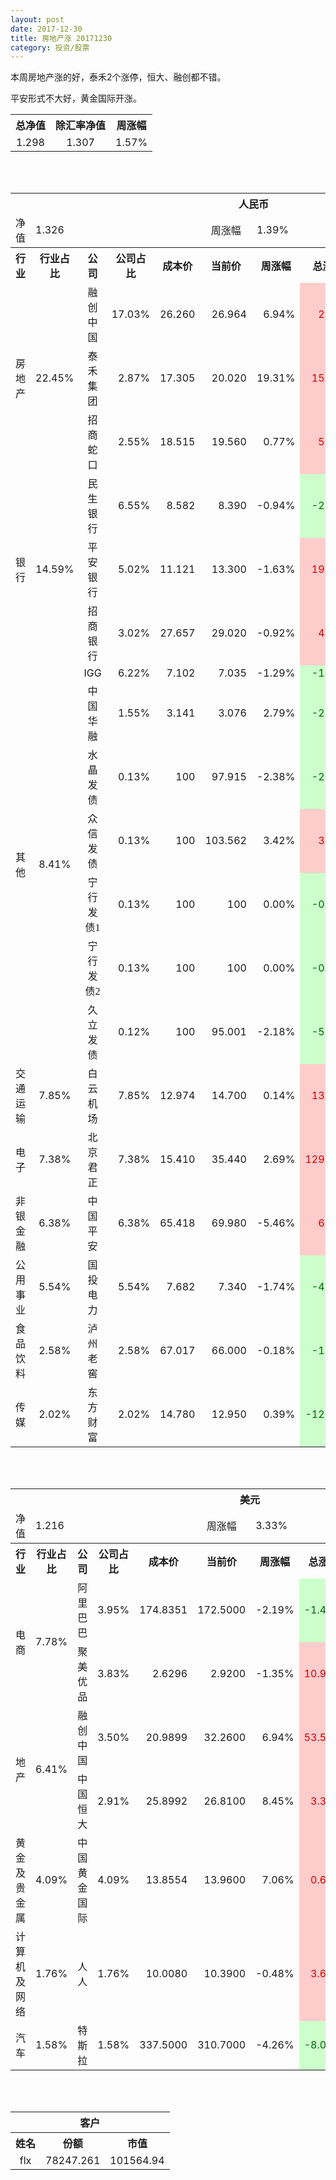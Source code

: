 ```yaml
---
layout: post
date: 2017-12-30
title: 房地产涨 20171230
category: 投资/股票
---
```


本周房地产涨的好，泰禾2个涨停，恒大、融创都不错。

平安形式不大好，黄金国际开涨。

<table cellspacing="0" border="0">
	<tr>
		<th height="21" align="center"><font face="Noto Sans CJK SC Regular">总净值</font></th>
		<th align="center"><font face="Noto Sans CJK SC Regular">除汇率净值</font></th>
		<th align="center"><font face="Noto Sans CJK SC Regular">周涨幅</font></th>
	</tr>
	<tr>
		<td height="17" align="center" sdval="1.298" sdnum="1033;0;0.000">1.298</td>
		<td align="center" sdval="1.307" sdnum="1033;0;0.000">1.307</td>
		<td align="center" sdval="0.0157" sdnum="1033;0;0.00%">1.57%</td>
	</tr>
</table>
<br />
<br />
<table>
	<tr>
		<th colspan="11"  height="21" align="center" valign="middle"><font face="Noto Sans CJK SC Regular">人民币</font></th>
		</tr>
	<tr>
		<td height="17" align="center"><font face="Noto Sans CJK SC Regular">净值</font></td>
		<td colspan="4"  align="left" valign="middle" sdval="1.326" sdnum="1033;">1.326</td>
		<td align="center"><font face="Noto Sans CJK SC Regular">周涨幅</font></td>
		<td colspan="5"  align="left" valign="middle" sdval="0.0139" sdnum="1033;0;0.00%">1.39%</td>
		</tr>
	<tr>
		<th height="21" align="center" valign="middle"><font face="Noto Sans CJK SC Regular">行业</font></th>
		<th align="center" valign="middle"><font face="Noto Sans CJK SC Regular">行业占比</font></th>
		<th align="center"><font face="Noto Sans CJK SC Regular">公司</font></th>
		<th align="center"><font face="Noto Sans CJK SC Regular">公司占比</font></th>
		<th align="center"><font face="Noto Sans CJK SC Regular">成本价</font></th>
		<th align="center"><font face="Noto Sans CJK SC Regular">当前价</font></th>
		<th align="center"><font face="Noto Sans CJK SC Regular">周涨幅</font></th>
		<th align="center"><font face="Noto Sans CJK SC Regular">总涨幅</font></th>
		<th align="left"><font face="Noto Sans CJK SC Regular">下一阶梯</font></th>
		<th align="left"><font face="Noto Sans CJK SC Regular">浮动止损价</font></th>
		<th align="center"><font face="Noto Sans CJK SC Regular">止损价</font></th>
	</tr>
	<tr>
		<td rowspan="3"  height="51" align="center" valign="middle"><font face="Noto Sans CJK SC Regular">房地产</font></td>
		<td rowspan="3"  align="center" valign="middle" sdval="0.2245" sdnum="1033;0;0.00%">22.45%</td>
		<td align="center"><font face="Noto Sans CJK SC Regular">融创中国</font></td>
		<td align="right" sdval="0.1703" sdnum="1033;0;0.00%">17.03%</td>
		<td align="right" sdval="26.26" sdnum="1033;0;0.000">26.260</td>
		<td align="right" sdval="26.964" sdnum="1033;0;0.000">26.964</td>
		<td align="right" sdval="0.0694" sdnum="1033;0;0.00%">6.94%</td>
		<td align="right" bgcolor="#FFCCCC" sdval="0.0254088347296266" sdnum="1033;0;0.00%"><font color="#CC0000">2.54%</font></td>
		<td align="right" sdval="32.825" sdnum="1033;0;0.000">32.825</td>
		<td align="right" sdval="0" sdnum="1033;0;0.000">0.000</td>
		<td align="right" sdval="0" sdnum="1033;0;0.000">0.000</td>
	</tr>
	<tr>
		<td align="center"><font face="Noto Sans CJK SC Regular">泰禾集团</font></td>
		<td align="right" sdval="0.0287" sdnum="1033;0;0.00%">2.87%</td>
		<td align="right" sdval="17.305" sdnum="1033;0;0.000">17.305</td>
		<td align="right" sdval="20.02" sdnum="1033;0;0.000">20.020</td>
		<td align="right" sdval="0.1931" sdnum="1033;0;0.00%">19.31%</td>
		<td align="right" bgcolor="#FFCCCC" sdval="0.155491071944525" sdnum="1033;0;0.00%"><font color="#CC0000">15.55%</font></td>
		<td align="right" sdval="21.63125" sdnum="1033;0;0.000">21.631</td>
		<td align="right" sdval="0" sdnum="1033;0;0.000">0.000</td>
		<td align="right" sdval="0" sdnum="1033;0;0.000">0.000</td>
	</tr>
	<tr>
		<td align="center"><font face="Noto Sans CJK SC Regular">招商蛇口</font></td>
		<td align="right" sdval="0.0255" sdnum="1033;0;0.00%">2.55%</td>
		<td align="right" sdval="18.515" sdnum="1033;0;0.000">18.515</td>
		<td align="right" sdval="19.56" sdnum="1033;0;0.000">19.560</td>
		<td align="right" sdval="0.0077" sdnum="1033;0;0.00%">0.77%</td>
		<td align="right" bgcolor="#FFCCCC" sdval="0.0550407237375099" sdnum="1033;0;0.00%"><font color="#CC0000">5.50%</font></td>
		<td align="right" sdval="23.14375" sdnum="1033;0;0.000">23.144</td>
		<td align="right" sdval="0" sdnum="1033;0;0.000">0.000</td>
		<td align="right" sdval="0" sdnum="1033;0;0.000">0.000</td>
	</tr>
	<tr>
		<td rowspan="3"  height="51" align="center" valign="middle"><font face="Noto Sans CJK SC Regular">银行</font></td>
		<td rowspan="3"  align="center" valign="middle" sdval="0.1459" sdnum="1033;0;0.00%">14.59%</td>
		<td align="center"><font face="Noto Sans CJK SC Regular">民生银行</font></td>
		<td align="right" sdval="0.0655" sdnum="1033;0;0.00%">6.55%</td>
		<td align="right" sdval="8.582" sdnum="1033;0;0.000">8.582</td>
		<td align="right" sdval="8.39" sdnum="1033;0;0.000">8.390</td>
		<td align="right" sdval="-0.0094" sdnum="1033;0;0.00%">-0.94%</td>
		<td align="right" bgcolor="#CCFFCC" sdval="-0.0237724073642508" sdnum="1033;0;0.00%"><font color="#006600">-2.38%</font></td>
		<td align="right" sdval="10.7275" sdnum="1033;0;0.000">10.728</td>
		<td align="right" sdval="0" sdnum="1033;0;0.000">0.000</td>
		<td align="right" sdval="0" sdnum="1033;0;0.000">0.000</td>
	</tr>
	<tr>
		<td align="center"><font face="Noto Sans CJK SC Regular">平安银行</font></td>
		<td align="right" sdval="0.0502" sdnum="1033;0;0.00%">5.02%</td>
		<td align="right" sdval="11.121" sdnum="1033;0;0.000">11.121</td>
		<td align="right" sdval="13.3" sdnum="1033;0;0.000">13.300</td>
		<td align="right" sdval="-0.0163" sdnum="1033;0;0.00%">-1.63%</td>
		<td align="right" bgcolor="#FFCCCC" sdval="0.194535617300602" sdnum="1033;0;0.00%"><font color="#CC0000">19.45%</font></td>
		<td align="right" sdval="13.90125" sdnum="1033;0;0.000">13.901</td>
		<td align="right" sdval="0" sdnum="1033;0;0.000">0.000</td>
		<td align="right" bgcolor="#FFCCCC" sdval="12.789" sdnum="1033;0;0.000"><font color="#CC0000">12.789</font></td>
	</tr>
	<tr>
		<td align="center"><font face="Noto Sans CJK SC Regular">招商银行</font></td>
		<td align="right" sdval="0.0302" sdnum="1033;0;0.00%">3.02%</td>
		<td align="right" sdval="27.657" sdnum="1033;0;0.000">27.657</td>
		<td align="right" sdval="29.02" sdnum="1033;0;0.000">29.020</td>
		<td align="right" sdval="-0.0092" sdnum="1033;0;0.00%">-0.92%</td>
		<td align="right" bgcolor="#FFCCCC" sdval="0.0478822793506164" sdnum="1033;0;0.00%"><font color="#CC0000">4.79%</font></td>
		<td align="right" sdval="34.57125" sdnum="1033;0;0.000">34.571</td>
		<td align="right" sdval="0" sdnum="1033;0;0.000">0.000</td>
		<td align="right" sdval="0" sdnum="1033;0;0.000">0.000</td>
	</tr>
	<tr>
		<td rowspan="7"  height="129" align="center" valign="middle"><font face="Noto Sans CJK SC Regular">其他</font></td>
		<td rowspan="7"  align="center" valign="middle" sdval="0.0841" sdnum="1033;0;0.00%">8.41%</td>
		<td align="center">IGG</td>
		<td align="right" sdval="0.0622" sdnum="1033;0;0.00%">6.22%</td>
		<td align="right" sdval="7.102" sdnum="1033;0;0.000">7.102</td>
		<td align="right" sdval="7.035" sdnum="1033;0;0.000">7.035</td>
		<td align="right" sdval="-0.0129" sdnum="1033;0;0.00%">-1.29%</td>
		<td align="right" bgcolor="#CCFFCC" sdval="-0.010833962264151" sdnum="1033;0;0.00%"><font color="#006600">-1.08%</font></td>
		<td align="right" sdval="8.8775" sdnum="1033;0;0.000">8.878</td>
		<td align="right" sdval="0" sdnum="1033;0;0.000">0.000</td>
		<td align="right" sdval="0" sdnum="1033;0;0.000">0.000</td>
	</tr>
	<tr>
		<td align="center"><font face="Noto Sans CJK SC Regular">中国华融</font></td>
		<td align="right" sdval="0.0155" sdnum="1033;0;0.00%">1.55%</td>
		<td align="right" sdval="3.141" sdnum="1033;0;0.000">3.141</td>
		<td align="right" sdval="3.076" sdnum="1033;0;0.000">3.076</td>
		<td align="right" sdval="0.0279" sdnum="1033;0;0.00%">2.79%</td>
		<td align="right" bgcolor="#CCFFCC" sdval="-0.0220940464820122" sdnum="1033;0;0.00%"><font color="#006600">-2.21%</font></td>
		<td align="right" sdval="3.92625" sdnum="1033;0;0.000">3.926</td>
		<td align="right" sdval="0" sdnum="1033;0;0.000">0.000</td>
		<td align="right" sdval="0" sdnum="1033;0;0.000">0.000</td>
	</tr>
	<tr>
		<td align="center"><font face="Noto Sans CJK SC Regular">水晶发债</font></td>
		<td align="right" sdval="0.0013" sdnum="1033;0;0.00%">0.13%</td>
		<td align="right" sdval="100" sdnum="1033;">100</td>
		<td align="right" sdval="97.915" sdnum="1033;">97.915</td>
		<td align="right" sdval="-0.0238" sdnum="1033;0;0.00%">-2.38%</td>
		<td align="right" bgcolor="#CCFFCC" sdval="-0.02225" sdnum="1033;0;0.00%"><font color="#006600">-2.23%</font></td>
		<td align="right" sdval="125" sdnum="1033;0;0.000">125.000</td>
		<td align="right" sdval="0" sdnum="1033;0;0.000">0.000</td>
		<td align="right" sdval="0" sdnum="1033;0;0.000">0.000</td>
	</tr>
	<tr>
		<td align="center"><font face="Noto Sans CJK SC Regular">众信发债</font></td>
		<td align="right" sdval="0.0013" sdnum="1033;0;0.00%">0.13%</td>
		<td align="right" sdval="100" sdnum="1033;">100</td>
		<td align="right" sdval="103.562" sdnum="1033;">103.562</td>
		<td align="right" sdval="0.0342" sdnum="1033;0;0.00%">3.42%</td>
		<td align="right" bgcolor="#FFCCCC" sdval="0.0342199999999999" sdnum="1033;0;0.00%"><font color="#CC0000">3.42%</font></td>
		<td align="right" sdval="125" sdnum="1033;0;0.000">125.000</td>
		<td align="right" sdval="0" sdnum="1033;0;0.000">0.000</td>
		<td align="right" sdval="0" sdnum="1033;0;0.000">0.000</td>
	</tr>
	<tr>
		<td align="center"><font face="Noto Sans CJK SC Regular">宁行发债1</font></td>
		<td align="right" sdval="0.0013" sdnum="1033;0;0.00%">0.13%</td>
		<td align="right" sdval="100" sdnum="1033;">100</td>
		<td align="right" sdval="100" sdnum="1033;">100</td>
		<td align="right" sdval="0" sdnum="1033;0;0.00%">0.00%</td>
		<td align="right" bgcolor="#CCFFCC" sdval="-0.00140000000000007" sdnum="1033;0;0.00%"><font color="#006600">-0.14%</font></td>
		<td align="right" sdval="125" sdnum="1033;0;0.000">125.000</td>
		<td align="right" sdval="0" sdnum="1033;0;0.000">0.000</td>
		<td align="right" sdval="0" sdnum="1033;0;0.000">0.000</td>
	</tr>
	<tr>
		<td align="center"><font face="Noto Sans CJK SC Regular">宁行发债2</font></td>
		<td align="right" sdval="0.0013" sdnum="1033;0;0.00%">0.13%</td>
		<td align="right" sdval="100" sdnum="1033;">100</td>
		<td align="right" sdval="100" sdnum="1033;">100</td>
		<td align="right" sdval="0" sdnum="1033;0;0.00%">0.00%</td>
		<td align="right" bgcolor="#CCFFCC" sdval="-0.00140000000000007" sdnum="1033;0;0.00%"><font color="#006600">-0.14%</font></td>
		<td align="right" sdval="125" sdnum="1033;0;0.000">125.000</td>
		<td align="right" sdval="0" sdnum="1033;0;0.000">0.000</td>
		<td align="right" sdval="0" sdnum="1033;0;0.000">0.000</td>
	</tr>
	<tr>
		<td align="center"><font face="Noto Sans CJK SC Regular">久立发债</font></td>
		<td align="right" sdval="0.0012" sdnum="1033;0;0.00%">0.12%</td>
		<td align="right" sdval="100" sdnum="1033;">100</td>
		<td align="right" sdval="95.001" sdnum="1033;">95.001</td>
		<td align="right" sdval="-0.0218" sdnum="1033;0;0.00%">-2.18%</td>
		<td align="right" bgcolor="#CCFFCC" sdval="-0.0513900000000001" sdnum="1033;0;0.00%"><font color="#006600">-5.14%</font></td>
		<td align="right" sdval="125" sdnum="1033;0;0.000">125.000</td>
		<td align="right" sdval="0" sdnum="1033;0;0.000">0.000</td>
		<td align="right" sdval="0" sdnum="1033;0;0.000">0.000</td>
	</tr>
	<tr>
		<td height="17" align="center" valign="middle"><font face="Noto Sans CJK SC Regular"> 交通运输</font></td>
		<td align="center" valign="middle" sdval="0.0785" sdnum="1033;0;0.00%">7.85%</td>
		<td align="center"><font face="Noto Sans CJK SC Regular">白云机场</font></td>
		<td align="right" sdval="0.0785" sdnum="1033;0;0.00%">7.85%</td>
		<td align="right" sdval="12.974" sdnum="1033;0;0.000">12.974</td>
		<td align="right" sdval="14.7" sdnum="1033;0;0.000">14.700</td>
		<td align="right" sdval="0.0014" sdnum="1033;0;0.00%">0.14%</td>
		<td align="right" bgcolor="#FFCCCC" sdval="0.131635301371975" sdnum="1033;0;0.00%"><font color="#CC0000">13.16%</font></td>
		<td align="right" sdval="16.2175" sdnum="1033;0;0.000">16.218</td>
		<td align="right" sdval="0" sdnum="1033;0;0.000">0.000</td>
		<td align="right" sdval="0" sdnum="1033;0;0.000">0.000</td>
	</tr>
	<tr>
		<td height="17" align="center" valign="middle"><font face="Noto Sans CJK SC Regular">电子</font></td>
		<td align="center" valign="middle" sdval="0.0738" sdnum="1033;0;0.00%">7.38%</td>
		<td align="center"><font face="Noto Sans CJK SC Regular">北京君正</font></td>
		<td align="right" sdval="0.0738" sdnum="1033;0;0.00%">7.38%</td>
		<td align="right" sdval="15.41" sdnum="1033;0;0.000">15.410</td>
		<td align="right" sdval="35.44" sdnum="1033;0;0.000">35.440</td>
		<td align="right" sdval="0.0269" sdnum="1033;0;0.00%">2.69%</td>
		<td align="right" bgcolor="#FFCCCC" sdval="1.29840532121999" sdnum="1033;0;0.00%"><font color="#CC0000">129.84%</font></td>
		<td align="right" bgcolor="#CCFFCC" sdval="37.6220703125" sdnum="1033;0;0.000"><font color="#006600">37.622</font></td>
		<td align="right" bgcolor="#FFCCCC" sdval="27.68984375" sdnum="1033;0;0.000"><font color="#CC0000">27.690</font></td>
		<td align="right" sdval="0" sdnum="1033;0;0.000">0.000</td>
	</tr>
	<tr>
		<td height="17" align="center" valign="middle"><font face="Noto Sans CJK SC Regular">非银金融</font></td>
		<td align="center" valign="middle" sdval="0.0638" sdnum="1033;0;0.00%">6.38%</td>
		<td align="center"><font face="Noto Sans CJK SC Regular">中国平安</font></td>
		<td align="right" sdval="0.0638" sdnum="1033;0;0.00%">6.38%</td>
		<td align="right" sdval="65.418" sdnum="1033;0;0.000">65.418</td>
		<td align="right" sdval="69.98" sdnum="1033;0;0.000">69.980</td>
		<td align="right" sdval="-0.0546" sdnum="1033;0;0.00%">-5.46%</td>
		<td align="right" bgcolor="#FFCCCC" sdval="0.0683361582439084" sdnum="1033;0;0.00%"><font color="#CC0000">6.83%</font></td>
		<td align="right" sdval="81.7725" sdnum="1033;0;0.000">81.773</td>
		<td align="right" sdval="0" sdnum="1033;0;0.000">0.000</td>
		<td align="right" bgcolor="#FFCCCC" sdval="60.18" sdnum="1033;0;0.000"><font color="#CC0000">60.180</font></td>
	</tr>
	<tr>
		<td height="17" align="center"><font face="Noto Sans CJK SC Regular">公用事业</font></td>
		<td align="center" valign="middle" sdval="0.0554" sdnum="1033;0;0.00%">5.54%</td>
		<td align="center"><font face="Noto Sans CJK SC Regular">国投电力</font></td>
		<td align="right" sdval="0.0554" sdnum="1033;0;0.00%">5.54%</td>
		<td align="right" sdval="7.682" sdnum="1033;0;0.000">7.682</td>
		<td align="right" sdval="7.34" sdnum="1033;0;0.000">7.340</td>
		<td align="right" sdval="-0.0174" sdnum="1033;0;0.00%">-1.74%</td>
		<td align="right" bgcolor="#CCFFCC" sdval="-0.045919656339495" sdnum="1033;0;0.00%"><font color="#006600">-4.59%</font></td>
		<td align="right" sdval="9.6025" sdnum="1033;0;0.000">9.603</td>
		<td align="right" sdval="0" sdnum="1033;0;0.000">0.000</td>
		<td align="right" sdval="0" sdnum="1033;0;0.000">0.000</td>
	</tr>
	<tr>
		<td height="17" align="center"><font face="Noto Sans CJK SC Regular">食品饮料</font></td>
		<td align="center" valign="middle" sdval="0.0258" sdnum="1033;0;0.00%">2.58%</td>
		<td align="center"><font face="Noto Sans CJK SC Regular">泸州老窖</font></td>
		<td align="right" sdval="0.0258" sdnum="1033;0;0.00%">2.58%</td>
		<td align="right" sdval="67.017" sdnum="1033;0;0.000">67.017</td>
		<td align="right" sdval="66" sdnum="1033;0;0.000">66.000</td>
		<td align="right" sdval="-0.0018" sdnum="1033;0;0.00%">-0.18%</td>
		<td align="right" bgcolor="#CCFFCC" sdval="-0.0165752540400197" sdnum="1033;0;0.00%"><font color="#006600">-1.66%</font></td>
		<td align="right" sdval="83.77125" sdnum="1033;0;0.000">83.771</td>
		<td align="right" sdval="0" sdnum="1033;0;0.000">0.000</td>
		<td align="right" sdval="0" sdnum="1033;0;0.000">0.000</td>
	</tr>
	<tr>
		<td height="17" align="center"><font face="Noto Sans CJK SC Regular">传媒</font></td>
		<td align="center" valign="middle" sdval="0.0202" sdnum="1033;0;0.00%">2.02%</td>
		<td align="center"><font face="Noto Sans CJK SC Regular">东方财富</font></td>
		<td align="right" sdval="0.0202" sdnum="1033;0;0.00%">2.02%</td>
		<td align="right" sdval="14.78" sdnum="1033;0;0.000">14.780</td>
		<td align="right" sdval="12.95" sdnum="1033;0;0.000">12.950</td>
		<td align="right" sdval="0.0039" sdnum="1033;0;0.00%">0.39%</td>
		<td align="right" bgcolor="#CCFFCC" sdval="-0.125215967523681" sdnum="1033;0;0.00%"><font color="#006600">-12.52%</font></td>
		<td align="right" sdval="18.475" sdnum="1033;0;0.000">18.475</td>
		<td align="right" sdval="0" sdnum="1033;0;0.000">0.000</td>
		<td align="right" sdval="0" sdnum="1033;0;0.000">0.000</td>
	</tr>
</table>
<br />
<br />
<table>
	<tr>
		<th colspan="11"  height="21" align="center" valign="middle"><font face="Noto Sans CJK SC Regular">美元</font></th>
		</tr>
	<tr>
		<td height="17" align="center"><font face="Noto Sans CJK SC Regular">净值</font></td>
		<td colspan="4"  align="left" valign="middle" sdval="1.216" sdnum="1033;">1.216</td>
		<td align="center"><font face="Noto Sans CJK SC Regular">周涨幅</font></td>
		<td colspan="5"  align="left" valign="middle" sdval="0.0333" sdnum="1033;0;0.00%">3.33%</td>
		</tr>
	<tr>
		<th height="21" align="center" valign="middle"><font face="Noto Sans CJK SC Regular">行业</font></th>
		<th align="center" valign="middle"><font face="Noto Sans CJK SC Regular">行业占比</font></th>
		<th align="center"><font face="Noto Sans CJK SC Regular">公司</font></th>
		<th align="center"><font face="Noto Sans CJK SC Regular">公司占比</font></th>
		<th align="center"><font face="Noto Sans CJK SC Regular">成本价</font></th>
		<th align="center"><font face="Noto Sans CJK SC Regular">当前价</font></th>
		<th align="center"><font face="Noto Sans CJK SC Regular">周涨幅</font></th>
		<th align="center"><font face="Noto Sans CJK SC Regular">总涨幅</font></th>
		<th align="left"><font face="Noto Sans CJK SC Regular">下一阶梯</font></th>
		<th align="left"><font face="Noto Sans CJK SC Regular">浮动止损价</font></th>
		<th align="center"><font face="Noto Sans CJK SC Regular">止损价</font></th>
	</tr>
	<tr>
		<td rowspan="2"  height="34" align="center" valign="middle"><font face="Noto Sans CJK SC Regular">电商</font></td>
		<td rowspan="2"  align="center" valign="middle" sdval="0.0778" sdnum="1033;0;0.00%">7.78%</td>
		<td align="center" sdnum="1033;0;0.00%"><font face="Noto Sans CJK SC Regular">阿里巴巴</font></td>
		<td align="right" sdval="0.0395" sdnum="1033;0;0.00%">3.95%</td>
		<td align="right" sdval="174.8351" sdnum="1033;0;0.0000">174.8351</td>
		<td align="right" sdval="172.5" sdnum="1033;0;0.0000">172.5000</td>
		<td align="right" sdval="-0.0219" sdnum="1033;0;0.00%">-2.19%</td>
		<td align="right" bgcolor="#CCFFCC" sdval="-0.0147560137523873" sdnum="1033;0;0.00%"><font color="#006600">-1.48%</font></td>
		<td align="right" sdval="218.543875" sdnum="1033;0;0.000">218.544</td>
		<td align="right" sdval="0" sdnum="1033;0;0.000">0.000</td>
		<td align="right" sdval="0" sdnum="1033;0;0.000">0.000</td>
	</tr>
	<tr>
		<td align="center" sdnum="1033;0;0.00%"><font face="Noto Sans CJK SC Regular">聚美优品</font></td>
		<td align="right" sdval="0.0383" sdnum="1033;0;0.00%">3.83%</td>
		<td align="right" sdval="2.6296" sdnum="1033;0;0.0000">2.6296</td>
		<td align="right" sdval="2.92" sdnum="1033;0;0.0000">2.9200</td>
		<td align="right" sdval="-0.0135" sdnum="1033;0;0.00%">-1.35%</td>
		<td align="right" bgcolor="#FFCCCC" sdval="0.109035047155461" sdnum="1033;0;0.00%"><font color="#CC0000">10.90%</font></td>
		<td align="right" sdval="3.287" sdnum="1033;0;0.000">3.287</td>
		<td align="right" sdval="0" sdnum="1033;0;0.000">0.000</td>
		<td align="right" sdval="0" sdnum="1033;0;0.000">0.000</td>
	</tr>
	<tr>
		<td rowspan="2"  height="34" align="center" valign="middle"><font face="Noto Sans CJK SC Regular">地产</font></td>
		<td rowspan="2"  align="center" valign="middle" sdval="0.0641" sdnum="1033;0;0.00%">6.41%</td>
		<td align="center" sdnum="1033;0;0.00%"><font face="Noto Sans CJK SC Regular">融创中国</font></td>
		<td align="right" sdval="0.035" sdnum="1033;0;0.00%">3.50%</td>
		<td align="right" sdval="20.9899" sdnum="1033;0;0.0000">20.9899</td>
		<td align="right" sdval="32.26" sdnum="1033;0;0.0000">32.2600</td>
		<td align="right" sdval="0.0694" sdnum="1033;0;0.00%">6.94%</td>
		<td align="right" bgcolor="#FFCCCC" sdval="0.535529666172778" sdnum="1033;0;0.00%"><font color="#CC0000">53.55%</font></td>
		<td align="right" bgcolor="#CCFFCC" sdval="32.79671875" sdnum="1033;0;0.000"><font color="#006600">32.797</font></td>
		<td align="right" bgcolor="#FFCCCC" sdval="24.138385" sdnum="1033;0;0.000"><font color="#CC0000">24.138</font></td>
		<td align="right" bgcolor="#FFCCCC" sdval="24.138" sdnum="1033;0;0.000"><font color="#CC0000">24.138</font></td>
	</tr>
	<tr>
		<td align="center" sdnum="1033;0;0.00%"><font face="Noto Sans CJK SC Regular">中国恒大</font></td>
		<td align="right" sdval="0.0291" sdnum="1033;0;0.00%">2.91%</td>
		<td align="right" sdval="25.8992" sdnum="1033;0;0.0000">25.8992</td>
		<td align="right" sdval="26.81" sdnum="1033;0;0.0000">26.8100</td>
		<td align="right" sdval="0.0845" sdnum="1033;0;0.00%">8.45%</td>
		<td align="right" bgcolor="#FFCCCC" sdval="0.0337671094087848" sdnum="1033;0;0.00%"><font color="#CC0000">3.38%</font></td>
		<td align="right" sdval="32.374" sdnum="1033;0;0.000">32.374</td>
		<td align="right" sdval="0" sdnum="1033;0;0.000">0.000</td>
		<td align="right" sdval="0" sdnum="1033;0;0.000">0.000</td>
	</tr>
	<tr>
		<td height="17" align="center"><font face="Noto Sans CJK SC Regular">黄金及贵金属</font></td>
		<td align="center" sdval="0.0409" sdnum="1033;0;0.00%">4.09%</td>
		<td align="center" sdnum="1033;0;0.00%"><font face="Noto Sans CJK SC Regular">中国黄金国际</font></td>
		<td align="right" sdval="0.0409" sdnum="1033;0;0.00%">4.09%</td>
		<td align="right" sdval="13.8554" sdnum="1033;0;0.0000">13.8554</td>
		<td align="right" sdval="13.96" sdnum="1033;0;0.0000">13.9600</td>
		<td align="right" sdval="0.0706" sdnum="1033;0;0.00%">7.06%</td>
		<td align="right" bgcolor="#FFCCCC" sdval="0.00614940312080492" sdnum="1033;0;0.00%"><font color="#CC0000">0.61%</font></td>
		<td align="right" sdval="17.31925" sdnum="1033;0;0.000">17.319</td>
		<td align="right" sdval="0" sdnum="1033;0;0.000">0.000</td>
		<td align="right" sdval="0" sdnum="1033;0;0.000">0.000</td>
	</tr>
	<tr>
		<td height="17" align="center"><font face="Noto Sans CJK SC Regular">计算机及网络</font></td>
		<td align="center" sdval="0.0176" sdnum="1033;0;0.00%">1.76%</td>
		<td align="center" sdnum="1033;0;0.00%"><font face="Noto Sans CJK SC Regular">人人</font></td>
		<td align="right" sdval="0.0176" sdnum="1033;0;0.00%">1.76%</td>
		<td align="right" sdval="10.008" sdnum="1033;0;0.0000">10.0080</td>
		<td align="right" sdval="10.39" sdnum="1033;0;0.0000">10.3900</td>
		<td align="right" sdval="-0.0048" sdnum="1033;0;0.00%">-0.48%</td>
		<td align="right" bgcolor="#FFCCCC" sdval="0.0367694644284573" sdnum="1033;0;0.00%"><font color="#CC0000">3.68%</font></td>
		<td align="right" sdval="12.51" sdnum="1033;0;0.000">12.510</td>
		<td align="right" sdval="0" sdnum="1033;0;0.000">0.000</td>
		<td align="right" sdval="0" sdnum="1033;0;0.000">0.000</td>
	</tr>
	<tr>
		<td height="17" align="center"><font face="Noto Sans CJK SC Regular">汽车</font></td>
		<td align="center" sdval="0.0158" sdnum="1033;0;0.00%">1.58%</td>
		<td align="center" sdnum="1033;0;0.00%"><font face="Noto Sans CJK SC Regular">特斯拉</font></td>
		<td align="right" sdval="0.0158" sdnum="1033;0;0.00%">1.58%</td>
		<td align="right" sdval="337.5" sdnum="1033;0;0.0000">337.5000</td>
		<td align="right" sdval="310.7" sdnum="1033;0;0.0000">310.7000</td>
		<td align="right" sdval="-0.0426" sdnum="1033;0;0.00%">-4.26%</td>
		<td align="right" bgcolor="#CCFFCC" sdval="-0.0808074074074075" sdnum="1033;0;0.00%"><font color="#006600">-8.08%</font></td>
		<td align="right" sdval="421.875" sdnum="1033;0;0.000">421.875</td>
		<td align="right" sdval="0" sdnum="1033;0;0.000">0.000</td>
		<td align="right" sdval="0" sdnum="1033;0;0.000">0.000</td>
	</tr>
</table>
<br />
<br />
<table>
	<tr>
		<th colspan="11"  height="21" align="center" valign="middle"><font face="Noto Sans CJK SC Regular">客户</font></th>
		</tr>
	<tr>
		<th height="21" align="center"><font face="Noto Sans CJK SC Regular">姓名</font></th>
		<th align="center"><font face="Noto Sans CJK SC Regular">份额</font></th>
		<th align="center"><font face="Noto Sans CJK SC Regular">市值</font></th>
	</tr>
	<tr>
		<td height="17" align="center">flx</td>
		<td align="center" sdval="78247.261" sdnum="1033;">78247.261</td>
		<td align="center" sdval="101564.944778" sdnum="1033;0;0.00">101564.94</td>
	</tr>
</table>
